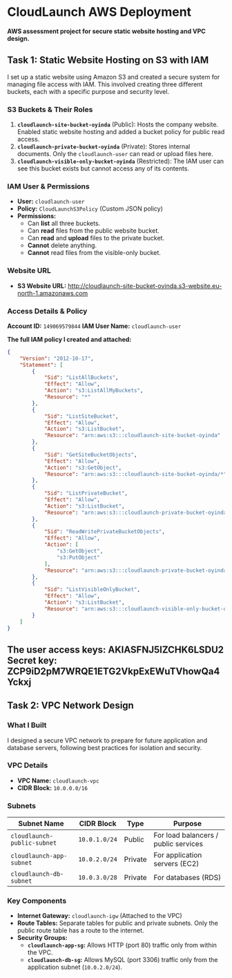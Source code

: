 # CloudLaunch AWS Deployment

**AWS assessment project for secure static website hosting and VPC design.**

## Task 1: Static Website Hosting on S3 with IAM

I set up a static website using Amazon S3 and created a secure system for managing file access with IAM. This involved creating three different buckets, each with a specific purpose and security level.

### S3 Buckets & Their Roles
1.  **`cloudlaunch-site-bucket-oyinda`** (Public): Hosts the company website. Enabled static website hosting and added a bucket policy for public read access.
2.  **`cloudlaunch-private-bucket-oyinda`** (Private): Stores internal documents. Only the `cloudlaunch-user` can read or upload files here.
3.  **`cloudlaunch-visible-only-bucket-oyinda`** (Restricted): The IAM user can see this bucket exists but cannot access any of its contents.

### IAM User & Permissions
- **User:** `cloudlaunch-user`
- **Policy:** `CloudLaunchS3Policy` (Custom JSON policy)
- **Permissions:**
  - Can **list** all three buckets.
  - Can **read** files from the public website bucket.
  - Can **read** and **upload** files to the private bucket.
  - **Cannot** delete anything.
  - **Cannot** read files from the visible-only bucket.

### Website URL
- **S3 Website URL:** http://cloudlaunch-site-bucket-oyinda.s3-website.eu-north-1.amazonaws.com

### Access Details & Policy
**Account ID:** `149069579844`
**IAM User Name:** `cloudlaunch-user`

**The full IAM policy I created and attached:**
```json
{
    "Version": "2012-10-17",
    "Statement": [
        {
            "Sid": "ListAllBuckets",
            "Effect": "Allow",
            "Action": "s3:ListAllMyBuckets",
            "Resource": "*"
        },
        {
            "Sid": "ListSiteBucket",
            "Effect": "Allow",
            "Action": "s3:ListBucket",
            "Resource": "arn:aws:s3:::cloudlaunch-site-bucket-oyinda"
        },
        {
            "Sid": "GetSiteBucketObjects",
            "Effect": "Allow",
            "Action": "s3:GetObject",
            "Resource": "arn:aws:s3:::cloudlaunch-site-bucket-oyinda/*"
        },
        {
            "Sid": "ListPrivateBucket",
            "Effect": "Allow",
            "Action": "s3:ListBucket",
            "Resource": "arn:aws:s3:::cloudlaunch-private-bucket-oyinda"
        },
        {
            "Sid": "ReadWritePrivateBucketObjects",
            "Effect": "Allow",
            "Action": [
                "s3:GetObject",
                "s3:PutObject"
            ],
            "Resource": "arn:aws:s3:::cloudlaunch-private-bucket-oyinda/*"
        },
        {
            "Sid": "ListVisibleOnlyBucket",
            "Effect": "Allow",
            "Action": "s3:ListBucket",
            "Resource": "arn:aws:s3:::cloudlaunch-visible-only-bucket-oyinda"
        }
    ]
}
```
The user access keys: AKIASFNJ5IZCHK6LSDU2
Secret key: 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
---

## Task 2: VPC Network Design

### What I Built
I designed a secure VPC network to prepare for future application and database servers, following best practices for isolation and security.

### VPC Details
- **VPC Name:** `cloudlaunch-vpc`
- **CIDR Block:** `10.0.0.0/16`

### Subnets
| Subnet Name               | CIDR Block      | Type    | Purpose |
| ------------------------- | --------------- | ------- | ------- |
| `cloudlaunch-public-subnet`  | `10.0.1.0/24`   | Public  | For load balancers / public services |
| `cloudlaunch-app-subnet`     | `10.0.2.0/24`   | Private | For application servers (EC2) |
| `cloudlaunch-db-subnet`      | `10.0.3.0/28`   | Private | For databases (RDS) |

### Key Components
- **Internet Gateway:** `cloudlaunch-igw` (Attached to the VPC)
- **Route Tables:** Separate tables for public and private subnets. Only the public route table has a route to the internet.
- **Security Groups:**
  - **`cloudlaunch-app-sg`:** Allows HTTP (port 80) traffic only from within the VPC.
  - **`cloudlaunch-db-sg`:** Allows MySQL (port 3306) traffic only from the application subnet (`10.0.2.0/24`).
